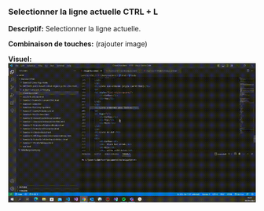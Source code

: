 ### Selectionner la ligne actuelle CTRL + L
**Descriptif:** Selectionner la ligne actuelle.

**Combinaison de touches:** (rajouter image)

**Visuel:**![CTRL - L](/raccourcis/gifs/CTRL-L.gif)